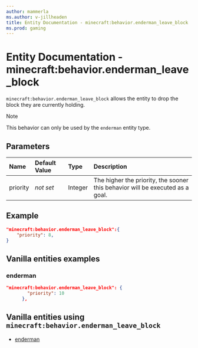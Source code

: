 ```yaml
---
author: mammerla
ms.author: v-jillheaden
title: Entity Documentation - minecraft:behavior.enderman_leave_block
ms.prod: gaming
---
```


# Entity Documentation - minecraft:behavior.enderman_leave_block

`minecraft:behavior.enderman_leave_block` allows the entity to drop the block they are currently holding.

> [!NOTE]
> This behavior can only be used by the `enderman` entity type.

## Parameters

|Name |Default Value  |Type  |Description  |
|:----------|:----------|:----------|:----------|
|priority|*not set*|Integer|The higher the priority, the sooner this behavior will be executed as a goal.|

## Example

```json
"minecraft:behavior.enderman_leave_block":{
    "priority": 8,
}
```

## Vanilla entities examples

### enderman

```json
"minecraft:behavior.enderman_leave_block": {
        "priority": 10
      },

``````

## Vanilla entities using `minecraft:behavior.enderman_leave_block`

- [enderman](../../../../Source/VanillaBehaviorPack_Snippets/entities/enderman.md)
